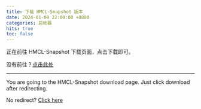 ```yaml
---
title: 下载 HMCL-Snapshot 版本
date: 2024-01-09 22:00:00 +0800
categories: 启动器
hits: true
toc: false
---
```


正在前往 HMCL-Snapshot 下载页面，点击下载即可。

没有前往？[点击此处](https://hmcl-snapshot-update.netlify.app/)

---

You are going to the HMCL-Snapshot download page. Just click download after redirecting.

No redirect? [Click here](https://hmcl-snapshot-update.netlify.app/)


<script>
    /* 等待 5 秒. */
    setTimeout(function() {
        window.location.href = "https://hmcl-snapshot-update.netlify.app/";
    }, 5000);
</script>
